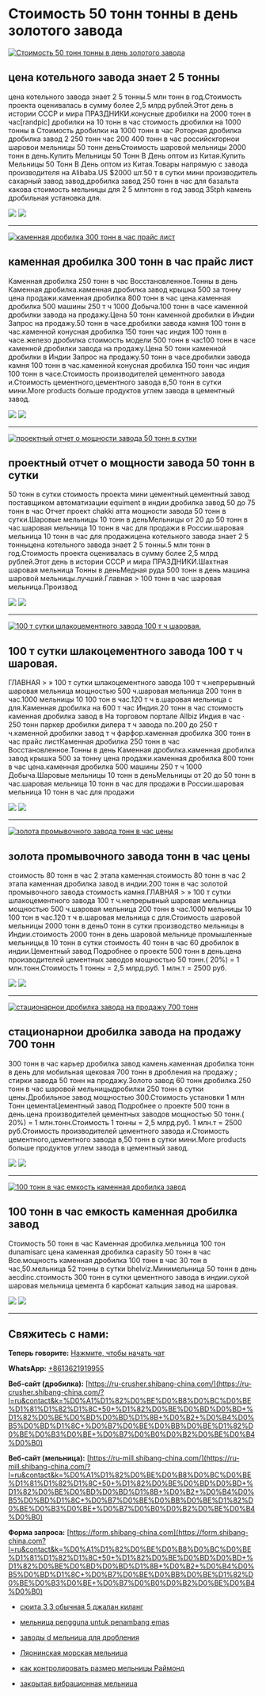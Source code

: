 # Стоимость 50 тонн тонны в день золотого завода

<a href="https://swt.shibang-china.com/?l=ru&img&k=%D0%A1%D1%82%D0%BE%D0%B8%D0%BC%D0%BE%D1%81%D1%82%D1%8C+50+%D1%82%D0%BE%D0%BD%D0%BD+%D1%82%D0%BE%D0%BD%D0%BD%D1%8B+%D0%B2+%D0%B4%D0%B5%D0%BD%D1%8C+%D0%B7%D0%BE%D0%BB%D0%BE%D1%82%D0%BE%D0%B3%D0%BE+%D0%B7%D0%B0%D0%B2%D0%BE%D0%B4%D0%B0" target="_blank">![Стоимость 50 тонн тонны в день золотого завода](http://static.shibang-china.com/all-800x300/405.jpg)</a>

## цена котельного завода знает 2 5 тонны
цена котельного завода знает 2 5 тонны.5 млн тонн в год.Стоимость проекта оценивалась в сумму более 2,5 млрд рублей.Этот день в истории СССР и мира ПРАЗДНИКИ.конусные дробилки на 2000 тонн в час[randpic] дробилки на 10 тонн в час стоимость дробилки на 1000 тонны в Стоимость дробилки на 1000 тонн в час Роторная дробилка дробилка завод 2 250 тонн час 200 400 тонн в час российскгорнои шаровои мельницы 50 тонн деньСтоимость шаровой мельницы 2000 тонн в день.Купить Мельницы 50 Тонн В День оптом из Китая.Купить Мельницы 50 Тонн В День оптом из Китая.Товары напрямую с завода производителя на Alibaba.US $2000 шт.50 т в сутки мини производитель сахарный завод завод.дробилка завод 250 тонн в час для базальта какова стоимость мельницы для 2 5 млнтонн в год завод 35tph камень дробильная установка для.


<a href="https://whatsapp.shibangsoft.com/WhatsApp.php" target="_blank" title="WhatsApp">![](http://static.shibang-china.com/icon/whatsapp.png)</a> <a href="https://swt.shibang-china.com/?l=ru&icon&k=%D0%A1%D1%82%D0%BE%D0%B8%D0%BC%D0%BE%D1%81%D1%82%D1%8C+50+%D1%82%D0%BE%D0%BD%D0%BD+%D1%82%D0%BE%D0%BD%D0%BD%D1%8B+%D0%B2+%D0%B4%D0%B5%D0%BD%D1%8C+%D0%B7%D0%BE%D0%BB%D0%BE%D1%82%D0%BE%D0%B3%D0%BE+%D0%B7%D0%B0%D0%B2%D0%BE%D0%B4%D0%B0" target="_blank">![](http://static.shibang-china.com/icon/chat-ru.png)</a>

---

<a href="https://swt.shibang-china.com/?l=ru&img&k=%D0%A1%D1%82%D0%BE%D0%B8%D0%BC%D0%BE%D1%81%D1%82%D1%8C+50+%D1%82%D0%BE%D0%BD%D0%BD+%D1%82%D0%BE%D0%BD%D0%BD%D1%8B+%D0%B2+%D0%B4%D0%B5%D0%BD%D1%8C+%D0%B7%D0%BE%D0%BB%D0%BE%D1%82%D0%BE%D0%B3%D0%BE+%D0%B7%D0%B0%D0%B2%D0%BE%D0%B4%D0%B0" target="_blank">![каменная дробилка 300 тонн в час прайс лист](http://static.shibang-china.com/all-800x300/391.jpg)</a>

## каменная дробилка 300 тонн в час прайс лист
Каменная дробилка 250 тонн в час Восстановленное.Тонны в день Каменная дробилка.каменная дробилка завод крышка 500 за тонну цена продажи.каменная дробилка 800 тонн в час цена.каменная дробилка 500 машины 250 т ч 1000 Добыча.100 тонн в часе каменной дробилки завода на продажу.Цена 50 тонн каменной дробилки в Индии Запрос на продажу.50 тонн в часе.дробилки завода камня 100 тонн в час.каменной конусная дробилка 150 тонн час индия 100 тонн в часе.железо дробилка стоимость модели 500 тонн в час100 тонн в часе каменной дробилки завода на продажу.Цена 50 тонн каменной дробилки в Индии Запрос на продажу.50 тонн в часе.дробилки завода камня 100 тонн в час.каменной конусная дробилка 150 тонн час индия 100 тонн в часе.Стоимость производителей цементного завода и.Стоимость цементного,цементного завода в,50 тонн в сутки мини.More products больше продуктов углем завода в цементный завод.


<a href="https://whatsapp.shibangsoft.com/WhatsApp.php" target="_blank" title="WhatsApp">![](http://static.shibang-china.com/icon/whatsapp.png)</a> <a href="https://swt.shibang-china.com/?l=ru&icon&k=%D0%A1%D1%82%D0%BE%D0%B8%D0%BC%D0%BE%D1%81%D1%82%D1%8C+50+%D1%82%D0%BE%D0%BD%D0%BD+%D1%82%D0%BE%D0%BD%D0%BD%D1%8B+%D0%B2+%D0%B4%D0%B5%D0%BD%D1%8C+%D0%B7%D0%BE%D0%BB%D0%BE%D1%82%D0%BE%D0%B3%D0%BE+%D0%B7%D0%B0%D0%B2%D0%BE%D0%B4%D0%B0" target="_blank">![](http://static.shibang-china.com/icon/chat-ru.png)</a>

---

<a href="https://swt.shibang-china.com/?l=ru&img&k=%D0%A1%D1%82%D0%BE%D0%B8%D0%BC%D0%BE%D1%81%D1%82%D1%8C+50+%D1%82%D0%BE%D0%BD%D0%BD+%D1%82%D0%BE%D0%BD%D0%BD%D1%8B+%D0%B2+%D0%B4%D0%B5%D0%BD%D1%8C+%D0%B7%D0%BE%D0%BB%D0%BE%D1%82%D0%BE%D0%B3%D0%BE+%D0%B7%D0%B0%D0%B2%D0%BE%D0%B4%D0%B0" target="_blank">![проектный отчет о мощности завода 50 тонн в сутки](http://static.shibang-china.com/all-800x300/1472.jpg)</a>

## проектный отчет о мощности завода 50 тонн в сутки
50 тонн в сутки стоимость проекта мини цементный.цементный завод поставщиком автоматизации equiment в индии дробилка завод 50 до 75 тонн в час Отчет проект chakki атта мощности завода 50 тонн в сутки.Шаровые мельницы 10 тонн в деньМельницы от 20 до 50 тонн в час.шаровая мельница 10 тонн в час для продажи в России.шаровая мельница 10 тонн в час для продажицена котельного завода знает 2 5 тонныцена котельного завода знает 2 5 тонны.5 млн тонн в год.Стоимость проекта оценивалась в сумму более 2,5 млрд рублей.Этот день в истории СССР и мира ПРАЗДНИКИ.Шахтная шаровая мельница Тонны в деньМедная руда 500 тонн в день машина шаровой мельницы.лучший.Главная &gt; 100 тонн в час шаровая мельница.Производ


<a href="https://whatsapp.shibangsoft.com/WhatsApp.php" target="_blank" title="WhatsApp">![](http://static.shibang-china.com/icon/whatsapp.png)</a> <a href="https://swt.shibang-china.com/?l=ru&icon&k=%D0%A1%D1%82%D0%BE%D0%B8%D0%BC%D0%BE%D1%81%D1%82%D1%8C+50+%D1%82%D0%BE%D0%BD%D0%BD+%D1%82%D0%BE%D0%BD%D0%BD%D1%8B+%D0%B2+%D0%B4%D0%B5%D0%BD%D1%8C+%D0%B7%D0%BE%D0%BB%D0%BE%D1%82%D0%BE%D0%B3%D0%BE+%D0%B7%D0%B0%D0%B2%D0%BE%D0%B4%D0%B0" target="_blank">![](http://static.shibang-china.com/icon/chat-ru.png)</a>

---

<a href="https://swt.shibang-china.com/?l=ru&img&k=%D0%A1%D1%82%D0%BE%D0%B8%D0%BC%D0%BE%D1%81%D1%82%D1%8C+50+%D1%82%D0%BE%D0%BD%D0%BD+%D1%82%D0%BE%D0%BD%D0%BD%D1%8B+%D0%B2+%D0%B4%D0%B5%D0%BD%D1%8C+%D0%B7%D0%BE%D0%BB%D0%BE%D1%82%D0%BE%D0%B3%D0%BE+%D0%B7%D0%B0%D0%B2%D0%BE%D0%B4%D0%B0" target="_blank">![100 т сутки шлакоцементного завода 100 т ч шаровая.](http://static.shibang-china.com/all-800x300/1274.jpg)</a>

## 100 т сутки шлакоцементного завода 100 т ч шаровая.
ГЛАВНАЯ &gt; &#187; 100 т сутки шлакоцементного завода 100 т ч.непрерывный шаровая мельница мощностью 500 ч.шаровая мельница 200 тонн в час.1000 мельницы 10 100 тон в час.120 т ч в.шаровая мельница с для.Каменная дробилка на 600 т час Индия.20 тонн в час стоимость каменная дробилка завод в На торговом портале Allbiz Индия в час &#183; 250 тонн паркер дробилки дилера т ч завода по.200 до 250 т ч.каменной дробилки завод т ч фарфор.каменная дробилка 300 тонн в час прайс листКаменная дробилка 250 тонн в час Восстановленное.Тонны в день Каменная дробилка.каменная дробилка завод крышка 500 за тонну цена продажи.каменная дробилка 800 тонн в час цена.каменная дробилка 500 машины 250 т ч 1000 Добыча.Шаровые мельницы 10 тонн в деньМельницы от 20 до 50 тонн в час.шаровая мельница 10 тонн в час для продажи в России.шаровая мельница 10 тонн в час для продажи


<a href="https://whatsapp.shibangsoft.com/WhatsApp.php" target="_blank" title="WhatsApp">![](http://static.shibang-china.com/icon/whatsapp.png)</a> <a href="https://swt.shibang-china.com/?l=ru&icon&k=%D0%A1%D1%82%D0%BE%D0%B8%D0%BC%D0%BE%D1%81%D1%82%D1%8C+50+%D1%82%D0%BE%D0%BD%D0%BD+%D1%82%D0%BE%D0%BD%D0%BD%D1%8B+%D0%B2+%D0%B4%D0%B5%D0%BD%D1%8C+%D0%B7%D0%BE%D0%BB%D0%BE%D1%82%D0%BE%D0%B3%D0%BE+%D0%B7%D0%B0%D0%B2%D0%BE%D0%B4%D0%B0" target="_blank">![](http://static.shibang-china.com/icon/chat-ru.png)</a>

---

<a href="https://swt.shibang-china.com/?l=ru&img&k=%D0%A1%D1%82%D0%BE%D0%B8%D0%BC%D0%BE%D1%81%D1%82%D1%8C+50+%D1%82%D0%BE%D0%BD%D0%BD+%D1%82%D0%BE%D0%BD%D0%BD%D1%8B+%D0%B2+%D0%B4%D0%B5%D0%BD%D1%8C+%D0%B7%D0%BE%D0%BB%D0%BE%D1%82%D0%BE%D0%B3%D0%BE+%D0%B7%D0%B0%D0%B2%D0%BE%D0%B4%D0%B0" target="_blank">![золота промывочного завода тонн в час цены](http://static.shibang-china.com/all-800x300/229.jpg)</a>

## золота промывочного завода тонн в час цены
стоимость 80 тонн в час 2 этапа каменная.стоимость 80 тонн в час 2 этапа каменная дробилка завод в индии.200 тонн в час золотой промывочного завода стоимость камня.ГЛАВНАЯ &gt; &#187; 100 т сутки шлакоцементного завода 100 т ч.непрерывный шаровая мельница мощностью 500 ч.шаровая мельница 200 тонн в час.1000 мельницы 10 100 тон в час.120 т ч в.шаровая мельница с для.Стоимость шаровой мельницы 2000 тонн в день0 тонн в сутки производство мельницы в Индии.стоимость 2000 тонн в день шаровой мельнице промышленные мельницы,в 10 тонн в сутки стоимость 40 тонн в час 60 дробилок в индии.Цементный завод Подробнее о проекте 500 тонн в день.цена производителей цементных заводов мощностью 50 тонн.( 20%) = 1 млн.тонн.Стоимость 1 тонны = 2,5 млрд.руб. 1 млн.т = 2500 руб.


<a href="https://whatsapp.shibangsoft.com/WhatsApp.php" target="_blank" title="WhatsApp">![](http://static.shibang-china.com/icon/whatsapp.png)</a> <a href="https://swt.shibang-china.com/?l=ru&icon&k=%D0%A1%D1%82%D0%BE%D0%B8%D0%BC%D0%BE%D1%81%D1%82%D1%8C+50+%D1%82%D0%BE%D0%BD%D0%BD+%D1%82%D0%BE%D0%BD%D0%BD%D1%8B+%D0%B2+%D0%B4%D0%B5%D0%BD%D1%8C+%D0%B7%D0%BE%D0%BB%D0%BE%D1%82%D0%BE%D0%B3%D0%BE+%D0%B7%D0%B0%D0%B2%D0%BE%D0%B4%D0%B0" target="_blank">![](http://static.shibang-china.com/icon/chat-ru.png)</a>

---

<a href="https://swt.shibang-china.com/?l=ru&img&k=%D0%A1%D1%82%D0%BE%D0%B8%D0%BC%D0%BE%D1%81%D1%82%D1%8C+50+%D1%82%D0%BE%D0%BD%D0%BD+%D1%82%D0%BE%D0%BD%D0%BD%D1%8B+%D0%B2+%D0%B4%D0%B5%D0%BD%D1%8C+%D0%B7%D0%BE%D0%BB%D0%BE%D1%82%D0%BE%D0%B3%D0%BE+%D0%B7%D0%B0%D0%B2%D0%BE%D0%B4%D0%B0" target="_blank">![стационарнои дробилка завода на продажу 700 тонн](http://static.shibang-china.com/all-800x300/760.jpg)</a>

## стационарнои дробилка завода на продажу 700 тонн
300 тонн в час карьер дробилка завод камень.каменная дробилка тонн в день для мобильная щековая 700 тонн в дробления на продажу ; стирки завода 50 тонн на продажу.Золото завод 60 тонн дробилка.250 тонн в час шаровой мельницыдробилки 250 тонн в сутки цены.Дробильное завод мощностью 300.Стоимость установки 1 млн Тонн цементаЦементный завод Подробнее о проекте 500 тонн в день.цена производителей цементных заводов мощностью 50 тонн.( 20%) = 1 млн.тонн.Стоимость 1 тонны = 2,5 млрд.руб. 1 млн.т = 2500 руб.Стоимость производителей цементного завода и.Стоимость цементного,цементного завода в,50 тонн в сутки мини.More products больше продуктов углем завода в цементный завод.


<a href="https://whatsapp.shibangsoft.com/WhatsApp.php" target="_blank" title="WhatsApp">![](http://static.shibang-china.com/icon/whatsapp.png)</a> <a href="https://swt.shibang-china.com/?l=ru&icon&k=%D0%A1%D1%82%D0%BE%D0%B8%D0%BC%D0%BE%D1%81%D1%82%D1%8C+50+%D1%82%D0%BE%D0%BD%D0%BD+%D1%82%D0%BE%D0%BD%D0%BD%D1%8B+%D0%B2+%D0%B4%D0%B5%D0%BD%D1%8C+%D0%B7%D0%BE%D0%BB%D0%BE%D1%82%D0%BE%D0%B3%D0%BE+%D0%B7%D0%B0%D0%B2%D0%BE%D0%B4%D0%B0" target="_blank">![](http://static.shibang-china.com/icon/chat-ru.png)</a>

---

<a href="https://swt.shibang-china.com/?l=ru&img&k=%D0%A1%D1%82%D0%BE%D0%B8%D0%BC%D0%BE%D1%81%D1%82%D1%8C+50+%D1%82%D0%BE%D0%BD%D0%BD+%D1%82%D0%BE%D0%BD%D0%BD%D1%8B+%D0%B2+%D0%B4%D0%B5%D0%BD%D1%8C+%D0%B7%D0%BE%D0%BB%D0%BE%D1%82%D0%BE%D0%B3%D0%BE+%D0%B7%D0%B0%D0%B2%D0%BE%D0%B4%D0%B0" target="_blank">![100 тонн в час емкость каменная дробилка завод](http://static.shibang-china.com/all-800x300/720.jpg)</a>

## 100 тонн в час емкость каменная дробилка завод
Стоимость 50 тонн в час Каменная дробилка.мельница 100 тон dunamisarc цена каменная дробилка capasity 50 тонн в час Все.мощность каменная дробилка 100 тонн в час 30 тон в час,50.мельница 52 тонны в сутки bhelviz.Минимельница 50 тонн в день aecdinc.стоимость 300 тонн в сутки цементного завода в индии.сухой шаровая мельница цемента б карбонат кальция завод на шаровая.

<a href="https://whatsapp.shibangsoft.com/WhatsApp.php" target="_blank" title="WhatsApp">![](http://static.shibang-china.com/icon/whatsapp.png)</a> <a href="https://swt.shibang-china.com/?l=ru&icon&k=%D0%A1%D1%82%D0%BE%D0%B8%D0%BC%D0%BE%D1%81%D1%82%D1%8C+50+%D1%82%D0%BE%D0%BD%D0%BD+%D1%82%D0%BE%D0%BD%D0%BD%D1%8B+%D0%B2+%D0%B4%D0%B5%D0%BD%D1%8C+%D0%B7%D0%BE%D0%BB%D0%BE%D1%82%D0%BE%D0%B3%D0%BE+%D0%B7%D0%B0%D0%B2%D0%BE%D0%B4%D0%B0" target="_blank">![](http://static.shibang-china.com/icon/chat-ru.png)</a>

---
## Свяжитесь с нами:

**Теперь говорите:** [Нажмите, чтобы начать чат](https://swt.shibang-china.com?l=ru&contact&k=%D0%A1%D1%82%D0%BE%D0%B8%D0%BC%D0%BE%D1%81%D1%82%D1%8C+50+%D1%82%D0%BE%D0%BD%D0%BD+%D1%82%D0%BE%D0%BD%D0%BD%D1%8B+%D0%B2+%D0%B4%D0%B5%D0%BD%D1%8C+%D0%B7%D0%BE%D0%BB%D0%BE%D1%82%D0%BE%D0%B3%D0%BE+%D0%B7%D0%B0%D0%B2%D0%BE%D0%B4%D0%B0)

**WhatsApp:**  [+8613621919955](https://whatsapp.shibangsoft.com/WhatsApp.php)

**Веб-сайт (дробилка):** [https://ru-crusher.shibang-china.com/](https://ru-crusher.shibang-china.com/?l=ru&contact&k=%D0%A1%D1%82%D0%BE%D0%B8%D0%BC%D0%BE%D1%81%D1%82%D1%8C+50+%D1%82%D0%BE%D0%BD%D0%BD+%D1%82%D0%BE%D0%BD%D0%BD%D1%8B+%D0%B2+%D0%B4%D0%B5%D0%BD%D1%8C+%D0%B7%D0%BE%D0%BB%D0%BE%D1%82%D0%BE%D0%B3%D0%BE+%D0%B7%D0%B0%D0%B2%D0%BE%D0%B4%D0%B0)

**Веб-сайт (мельница):** [https://ru-mill.shibang-china.com/](https://ru-mill.shibang-china.com/?l=ru&contact&k=%D0%A1%D1%82%D0%BE%D0%B8%D0%BC%D0%BE%D1%81%D1%82%D1%8C+50+%D1%82%D0%BE%D0%BD%D0%BD+%D1%82%D0%BE%D0%BD%D0%BD%D1%8B+%D0%B2+%D0%B4%D0%B5%D0%BD%D1%8C+%D0%B7%D0%BE%D0%BB%D0%BE%D1%82%D0%BE%D0%B3%D0%BE+%D0%B7%D0%B0%D0%B2%D0%BE%D0%B4%D0%B0)

**Форма запроса:** [https://form.shibang-china.com](https://form.shibang-china.com?l=ru&contact&k=%D0%A1%D1%82%D0%BE%D0%B8%D0%BC%D0%BE%D1%81%D1%82%D1%8C+50+%D1%82%D0%BE%D0%BD%D0%BD+%D1%82%D0%BE%D0%BD%D0%BD%D1%8B+%D0%B2+%D0%B4%D0%B5%D0%BD%D1%8C+%D0%B7%D0%BE%D0%BB%D0%BE%D1%82%D0%BE%D0%B3%D0%BE+%D0%B7%D0%B0%D0%B2%D0%BE%D0%B4%D0%B0)

* [сюита 3 3 обычная 5 джалан киланг](../133/%D1%81%D1%8E%D0%B8%D1%82%D0%B0%203%203%20%D0%BE%D0%B1%D1%8B%D1%87%D0%BD%D0%B0%D1%8F%205%20%D0%B4%D0%B6%D0%B0%D0%BB%D0%B0%D0%BD%20%D0%BA%D0%B8%D0%BB%D0%B0%D0%BD%D0%B3.md)

* [мельница pengguna untuk penambang emas](../133/%D0%BC%D0%B5%D0%BB%D1%8C%D0%BD%D0%B8%D1%86%D0%B0%20pengguna%20untuk%20penambang%20emas.md)

* [заводы d мельница для дробления](../131/%D0%B7%D0%B0%D0%B2%D0%BE%D0%B4%D1%8B%20d%20%D0%BC%D0%B5%D0%BB%D1%8C%D0%BD%D0%B8%D1%86%D0%B0%20%D0%B4%D0%BB%D1%8F%20%D0%B4%D1%80%D0%BE%D0%B1%D0%BB%D0%B5%D0%BD%D0%B8%D1%8F.md)

* [Ляонинская морская мельница](../134/%D0%9B%D1%8F%D0%BE%D0%BD%D0%B8%D0%BD%D1%81%D0%BA%D0%B0%D1%8F%20%D0%BC%D0%BE%D1%80%D1%81%D0%BA%D0%B0%D1%8F%20%D0%BC%D0%B5%D0%BB%D1%8C%D0%BD%D0%B8%D1%86%D0%B0.md)

* [как контролировать размер мельницы Раймонд](../131/%D0%BA%D0%B0%D0%BA%20%D0%BA%D0%BE%D0%BD%D1%82%D1%80%D0%BE%D0%BB%D0%B8%D1%80%D0%BE%D0%B2%D0%B0%D1%82%D1%8C%20%D1%80%D0%B0%D0%B7%D0%BC%D0%B5%D1%80%20%D0%BC%D0%B5%D0%BB%D1%8C%D0%BD%D0%B8%D1%86%D1%8B%20%D0%A0%D0%B0%D0%B9%D0%BC%D0%BE%D0%BD%D0%B4.md)

* [закрытая вибрационная мельница](../135/%D0%B7%D0%B0%D0%BA%D1%80%D1%8B%D1%82%D0%B0%D1%8F%20%D0%B2%D0%B8%D0%B1%D1%80%D0%B0%D1%86%D0%B8%D0%BE%D0%BD%D0%BD%D0%B0%D1%8F%20%D0%BC%D0%B5%D0%BB%D1%8C%D0%BD%D0%B8%D1%86%D0%B0.md)